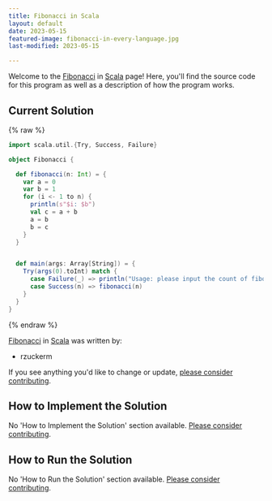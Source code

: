 ```yaml
---
title: Fibonacci in Scala
layout: default
date: 2023-05-15
featured-image: fibonacci-in-every-language.jpg
last-modified: 2023-05-15

---
```


Welcome to the [Fibonacci](https://rzuckerm.github.io/sample-programs-website-copy/projects/fibonacci) in [Scala](https://rzuckerm.github.io/sample-programs-website-copy/languages/scala) page! Here, you'll find the source code for this program as well as a description of how the program works.

## Current Solution

{% raw %}

```scala
import scala.util.{Try, Success, Failure}

object Fibonacci {

  def fibonacci(n: Int) = {
    var a = 0
    var b = 1
    for (i <- 1 to n) {
      println(s"$i: $b")
      val c = a + b
      a = b
      b = c
    }
  }


  def main(args: Array[String]) = {
    Try(args(0).toInt) match {
      case Failure(_) => println("Usage: please input the count of fibonacci numbers to output")
      case Success(n) => fibonacci(n)
    }
  }
}
```

{% endraw %}

[Fibonacci](https://rzuckerm.github.io/sample-programs-website-copy/projects/fibonacci) in [Scala](https://rzuckerm.github.io/sample-programs-website-copy/languages/scala) was written by:

- rzuckerm

If you see anything you'd like to change or update, [please consider contributing](https://github.com/TheRenegadeCoder/sample-programs).

## How to Implement the Solution

No 'How to Implement the Solution' section available. [Please consider contributing](https://github.com/TheRenegadeCoder/sample-programs-website).

## How to Run the Solution

No 'How to Run the Solution' section available. [Please consider contributing](https://github.com/TheRenegadeCoder/sample-programs-website).